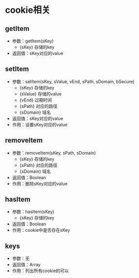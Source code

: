 # cookie相关

## getItem
  - 参数：getItem(sKey)
    - {sKey} 存储的key
  - 返回值：sKey对应的value

## setItem
  - 参数：setItem(sKey, sValue, vEnd, sPath, sDomain, bSecure)
    - {sKey} 存储的key
    - {sValue} 存储的value
    - {vEnd} 过期时间
    - {sPath} 对应的路径
    - {sDomain} 域名
  - 返回值：sKey对应的value
  - 作用：设置sKey对应的value

## removeItem
  - 参数：removeItem(sKey, sPath, sDomain)
    - {sKey} 存储的key
    - {sPath} 对应的路径
    - {sDomain} 域名
  - 返回值：Boolean
  - 作用：删除sKey对应的value

## hasItem
  - 参数：hasItem(sKey)
    - {sKey} 存储的key
  - 返回值：Boolean
  - 作用：cookie中是否存在sKey

## keys
  - 参数：无
  - 返回值：Array
  - 作用：列出所有cookie的可以
